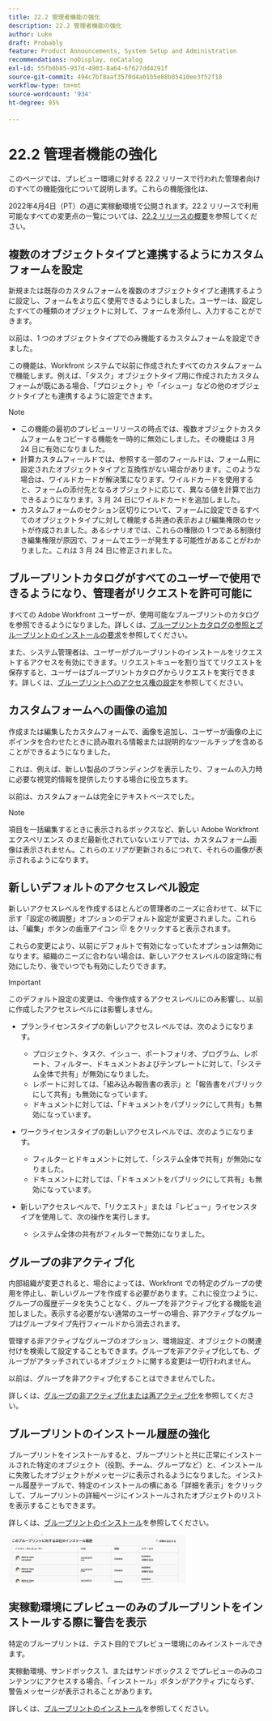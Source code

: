 ```yaml
---
title: 22.2 管理者機能の強化
description: 22.2 管理者機能の強化
author: Luke
draft: Probably
feature: Product Announcements, System Setup and Administration
recommendations: noDisplay, noCatalog
exl-id: 55fb0b85-937d-4903-8a64-6f627dd4291f
source-git-commit: 494c7bf8aaf3570d4a01b5e88b85410ee3f52f18
workflow-type: tm+mt
source-wordcount: '934'
ht-degree: 95%

---
```


# 22.2 管理者機能の強化

このページでは、プレビュー環境に対する 22.2 リリースで行われた管理者向けのすべての機能強化について説明します。これらの機能強化は、

<!--
<MadCap:conditionalText data-mc-conditions="QuicksilverOrClassic.Draft mode">
in January 2022
</MadCap:conditionalText>
-->

2022年4月4日（PT）の週に実稼動環境で公開されます。22.2 リリースで利用可能なすべての変更点の一覧については、[22.2 リリースの概要](../../../product-announcements/product-releases/22.2-release-activity/22-2-release-overview.md)を参照してください。

## 複数のオブジェクトタイプと連携するようにカスタムフォームを設定

新規または既存のカスタムフォームを複数のオブジェクトタイプと連携するように設定し、フォームをより広く使用できるようにしました。ユーザーは、設定したすべての種類のオブジェクトに対して、フォームを添付し、入力することができます。

以前は、1 つのオブジェクトタイプでのみ機能するカスタムフォームを設定できました。

この機能は、Workfront システムで以前に作成されたすべてのカスタムフォームで機能します。例えば、「タスク」オブジェクトタイプ用に作成されたカスタムフォームが既にある場合、「プロジェクト」や「イシュー」などの他のオブジェクトタイプとも連携するように設定できます。

>[!NOTE]
>
>* この機能の最初のプレビューリリースの時点では、複数オブジェクトカスタムフォームをコピーする機能を一時的に無効にしました。その機能は 3 月 24 日に有効になりました。
>* 計算カスタムフィールドでは、参照する一部のフィールドは、フォーム用に設定されたオブジェクトタイプと互換性がない場合があります。このような場合は、ワイルドカードが解決策になります。ワイルドカードを使用すると、フォームの添付先となるオブジェクトに応じて、異なる値を計算で出力できるようになります。3 月 24 日にワイルドカードを追加しました。
>* カスタムフォームのセクション区切りについて、フォームに設定できるすべてのオブジェクトタイプに対して機能する共通の表示および編集権限のセットが作成されました。あるシナリオでは、これらの権限の 1 つである制限付き編集権限が原因で、フォームでエラーが発生する可能性があることがわかりました。これは 3 月 24 日に修正されました。
>

## ブループリントカタログがすべてのユーザーで使用できるようになり、管理者がリクエストを許可可能に

すべての Adobe Workfront ユーザーが、使用可能なブループリントのカタログを参照できるようになりました。詳しくは、[ブループリントカタログの参照とブループリントのインストールの要求](../../../administration-and-setup/blueprints/browse-catalog.md)を参照してください。

また、システム管理者は、ユーザーがブループリントのインストールをリクエストするアクセスを有効にできます。リクエストキューを割り当ててリクエストを保存すると、ユーザーはブループリントカタログからリクエストを実行できます。詳しくは、[ブループリントへのアクセス権の設定](../../../administration-and-setup/blueprints/configure-access-to-blueprints.md)を参照してください。

## カスタムフォームへの画像の追加

作成または編集したカスタムフォームで、画像を追加し、ユーザーが画像の上にポインタを合わせたときに読み取れる情報または説明的なツールチップを含めることができるようになりました。

これは、例えば、新しい製品のブランディングを表示したり、フォームの入力時に必要な視覚的情報を提供したりする場合に役立ちます。

以前は、カスタムフォームは完全にテキストベースでした。

>[!NOTE]
>
>項目を一括編集するときに表示されるボックスなど、新しい Adobe Workfront エクスペリエンス のまだ最新化されていないエリアでは、カスタムフォーム画像は表示されません。これらのエリアが更新されるにつれて、それらの画像が表示されるようになります。


## 新しいデフォルトのアクセスレベル設定

新しいアクセスレベルを作成するほとんどの管理者のニーズに合わせて、以下に示す「設定の微調整」オプションのデフォルト設定が変更されました。これらは、「編集」ボタンの歯車アイコン ![ アクセスレベル歯車アイコン ](assets/gear-icon-in-access-levels.png) をクリックすると表示されます。

これらの変更により、以前にデフォルトで有効になっていたオプションは無効になります。組織のニーズに合わない場合は、新しいアクセスレベルの設定時に有効にしたり、後でいつでも有効にしたりできます。

>[!IMPORTANT]
>
>このデフォルト設定の変更は、今後作成するアクセスレベルにのみ影響し、以前に作成したアクセスレベルには影響しません。

* プランライセンスタイプの新しいアクセスレベルでは、次のようになります。

   * プロジェクト、タスク、イシュー、ポートフォリオ、プログラム、レポート、フィルター、ドキュメントおよびテンプレートに対して、「システム全体で共有」が無効になりました。
   * レポートに対しては、「組み込み報告書の表示」と「報告書をパブリックにして共有」も無効になっています。
   * ドキュメントに対しては、「ドキュメントをパブリックにして共有」も無効になっています。

* ワークライセンスタイプの新しいアクセスレベルでは、次のようになります。

   * フィルターとドキュメントに対して、「システム全体で共有」が無効になりました。
   * ドキュメントに対しては、「ドキュメントをパブリックにして共有」も無効になっています。

* 新しいアクセスレベルで、「リクエスト」または「レビュー」ライセンスタイプを使用して、次の操作を実行します。

   * システム全体の共有がフィルターで無効になりました。

## グループの非アクティブ化

内部組織が変更されると、場合によっては、Workfront での特定のグループの使用を停止し、新しいグループを作成する必要があります。これに役立つように、グループの履歴データを失うことなく、グループを非アクティブ化する機能を追加しました。表示する必要がない通常のユーザーの場合、非アクティブなグループはグループタイプ先行フィールドから消去されます。

管理する非アクティブなグループのオプション、環境設定、オブジェクトの関連付けを検索して設定することもできます。グループを非アクティブ化しても、グループがアタッチされているオブジェクトに関する変更は一切行われません。

以前は、グループを非アクティブ化することはできませんでした。

詳しくは、[グループの非アクティブ化または再アクティブ化](../../../administration-and-setup/manage-groups/create-and-manage-groups/deactivate-or-reactivate-a-group.md)を参照してください。

## ブループリントのインストール履歴の強化

ブループリントをインストールすると、ブループリントと共に正常にインストールされた特定のオブジェクト（役割、チーム、グループなど）と、インストールに失敗したオブジェクトがメッセージに表示されるようになりました。インストール履歴テーブルで、特定のインストールの横にある「詳細を表示」をクリックして、ブループリントの詳細ページにインストールされたオブジェクトのリストを表示することもできます。

詳しくは、[ブループリントのインストール](../../../administration-and-setup/blueprints/blueprints-install.md)を参照してください。

![ ブループリントインストール履歴 ](assets/blueprints-installation-history-350x95.png)

## 実稼動環境にプレビューのみのブループリントをインストールする際に警告を表示

特定のブループリントは、テスト目的でプレビュー環境にのみインストールできます。

実稼動環境、サンドボックス 1、またはサンドボックス 2 でプレビューのみのコンテンツにアクセスする場合、「インストール」ボタンがアクティブにならず、警告メッセージが表示されることがあります。

詳しくは、[ブループリントのインストール](../../../administration-and-setup/blueprints/blueprints-install.md)を参照してください。
